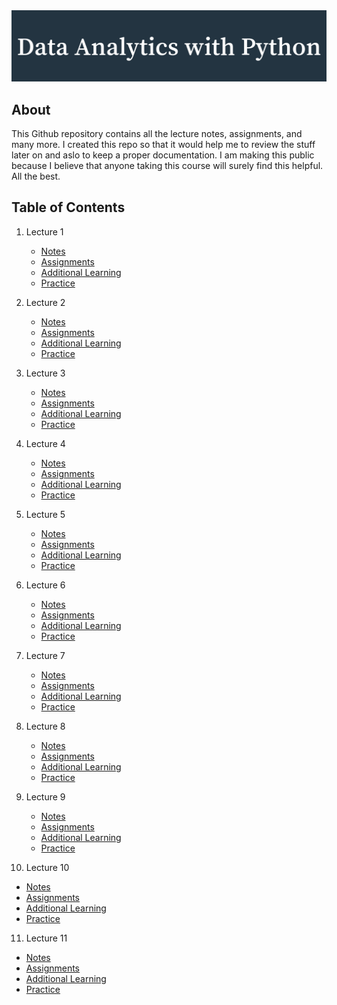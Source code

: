 <img src="Data_Analytics_with_Python.png">

## About
This Github repository contains all the lecture notes, assignments, and many more.
I created this repo so that it would help me to review the stuff later on and aslo 
to keep a proper documentation. I am making this public because I believe that anyone
taking this course will surely find this helpful. All the best.

## Table of Contents

1. Lecture 1
   - [Notes]()
   - [Assignments]()
   - [Additional Learning]()
   - [Practice]()
     
2. Lecture 2
   - [Notes]()
   - [Assignments]()
   - [Additional Learning]()
   - [Practice]()
     
3. Lecture 3
   - [Notes]()
   - [Assignments]()
   - [Additional Learning]()
   - [Practice]()
     
4. Lecture 4
   - [Notes]()
   - [Assignments]()
   - [Additional Learning]()
   - [Practice]()
     
5. Lecture 5
   - [Notes]()
   - [Assignments]()
   - [Additional Learning]()
   - [Practice]()
     
6. Lecture 6
   - [Notes]()
   - [Assignments]()
   - [Additional Learning]()
   - [Practice]()
     
7. Lecture 7
   - [Notes]()
   - [Assignments]()
   - [Additional Learning]()
   - [Practice]()
     
8. Lecture 8
   - [Notes]()
   - [Assignments]()
   - [Additional Learning]()
   - [Practice]()
     
9. Lecture 9
   - [Notes]()
   - [Assignments]()
   - [Additional Learning]()
   - [Practice]()
     
10. Lecture 10
   - [Notes]()
   - [Assignments]()
   - [Additional Learning]()
   - [Practice]()
     
11. Lecture 11
   - [Notes]()
   - [Assignments]()
   - [Additional Learning]()
   - [Practice]()
     
